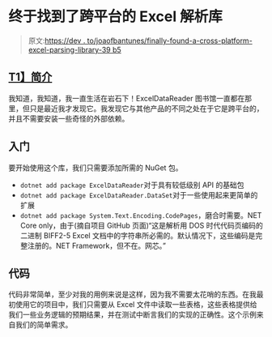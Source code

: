 # 终于找到了跨平台的 Excel 解析库

> 原文:[https://dev . to/joaofbantunes/finally-found-a-cross-platform-excel-parsing-library-39 b5](https://dev.to/joaofbantunes/finally-found-a-cross-platform-excel-parsing-library-39b5)

## [T1】简介](#intro)

我知道，我知道，我一直生活在岩石下！ExcelDataReader 图书馆一直都在那里，但只是最近我才发现它。我发现它与其他产品的不同之处在于它是跨平台的，并且不需要安装一些奇怪的外部依赖。

## 入门

要开始使用这个库，我们只需要添加所需的 NuGet 包。

*   `dotnet add package ExcelDataReader`对于具有较低级别 API 的基础包
*   `dotnet add package ExcelDataReader.DataSet`对于一些使用起来更简单的扩展
*   `dotnet add package System.Text.Encoding.CodePages`，磨合时需要。NET Core only，由于(摘自项目 GitHub 页面)“这是解析用 DOS 时代代码页编码的二进制 BIFF2-5 Excel 文档中的字符串所必需的。默认情况下，这些编码是完整注册的。NET Framework，但不在。网芯。”

## 代码

代码非常简单，至少对我的用例来说是这样，因为我不需要太花哨的东西。在我最初使用它的项目中，我们只需要从 Excel 文件中读取一些表格，这些表格提供给我们一些业务逻辑的预期结果，并在测试中断言我们的实现的正确性。这个示例来自我们的简单需求。